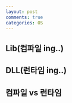 ```yaml
---
layout: post
comments: true
categories: OS
---
```


##  **Lib(컴파일 ing..)**

## DLL(런타임 ing..)

## **컴파일 vs 런타임** 


